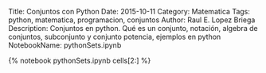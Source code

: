 Title: Conjuntos con Python
Date: 2015-10-11
Category: Matematica
Tags: python, matematica, programacion, conjuntos
Author: Raul E. Lopez Briega
Description: Conjuntos en python. Qué es un conjunto, notación, algebra de conjuntos, subconjunto y conjunto potencia, ejemplos en python
NotebookName: pythonSets.ipynb

{% notebook pythonSets.ipynb cells[2:] %}
